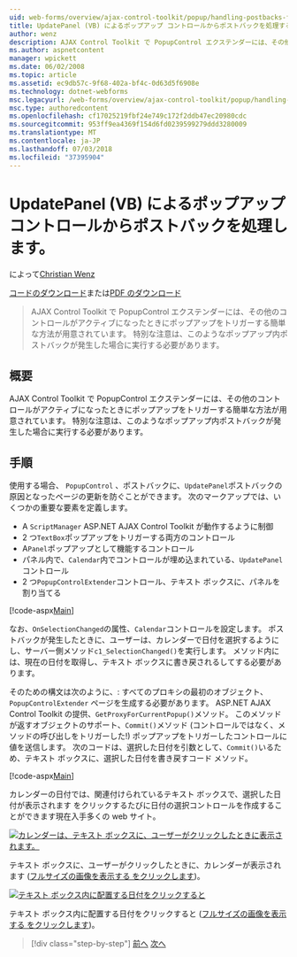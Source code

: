 ```yaml
---
uid: web-forms/overview/ajax-control-toolkit/popup/handling-postbacks-from-a-popup-control-with-an-updatepanel-vb
title: UpdatePanel (VB) によるポップアップ コントロールからポストバックを処理する |Microsoft Docs
author: wenz
description: AJAX Control Toolkit で PopupControl エクステンダーには、その他のコントロールがアクティブになったときにポップアップをトリガーする簡単な方法が用意されています。 特別な注意は、する必要があります.
ms.author: aspnetcontent
manager: wpickett
ms.date: 06/02/2008
ms.topic: article
ms.assetid: ec9db57c-9f68-402a-bf4c-0d63d5f6908e
ms.technology: dotnet-webforms
msc.legacyurl: /web-forms/overview/ajax-control-toolkit/popup/handling-postbacks-from-a-popup-control-with-an-updatepanel-vb
msc.type: authoredcontent
ms.openlocfilehash: cf17025219fbf24e749c172f2ddb47ec20980cdc
ms.sourcegitcommit: 953ff9ea4369f154d6fd0239599279ddd3280009
ms.translationtype: MT
ms.contentlocale: ja-JP
ms.lasthandoff: 07/03/2018
ms.locfileid: "37395904"
---
```

<a name="handling-postbacks-from-a-popup-control-with-an-updatepanel-vb"></a>UpdatePanel (VB) によるポップアップ コントロールからポストバックを処理します。
====================
によって[Christian Wenz](https://github.com/wenz)

[コードのダウンロード](http://download.microsoft.com/download/9/3/f/93f8daea-bebd-4821-833b-95205389c7d0/PopupControl2.vb.zip)または[PDF のダウンロード](http://download.microsoft.com/download/2/d/c/2dc10e34-6983-41d4-9c08-f78f5387d32b/popupcontrol2VB.pdf)

> AJAX Control Toolkit で PopupControl エクステンダーには、その他のコントロールがアクティブになったときにポップアップをトリガーする簡単な方法が用意されています。 特別な注意は、このようなポップアップ内ポストバックが発生した場合に実行する必要があります。


## <a name="overview"></a>概要

AJAX Control Toolkit で PopupControl エクステンダーには、その他のコントロールがアクティブになったときにポップアップをトリガーする簡単な方法が用意されています。 特別な注意は、このようなポップアップ内ポストバックが発生した場合に実行する必要があります。

## <a name="steps"></a>手順

使用する場合、 `PopupControl` 、ポストバックに、`UpdatePanel`ポストバックの原因となったページの更新を防ぐことができます。 次のマークアップでは、いくつかの重要な要素を定義します。

- A `ScriptManager` ASP.NET AJAX Control Toolkit が動作するように制御
- 2 つ`TextBox`ポップアップをトリガーする両方のコントロール
- A`Panel`ポップアップとして機能するコントロール
- パネル内で、`Calendar`内でコントロールが埋め込まれている、`UpdatePanel`コントロール
- 2 つ`PopupControlExtender`コントロール、テキスト ボックスに、パネルを割り当てる

[!code-aspx[Main](handling-postbacks-from-a-popup-control-with-an-updatepanel-vb/samples/sample1.aspx)]

なお、`OnSelectionChanged`の属性、`Calendar`コントロールを設定します。 ポストバックが発生したときに、ユーザーは、カレンダーで日付を選択するようにし、サーバー側メソッド`c1_SelectionChanged()`を実行します。 メソッド内には、現在の日付を取得し、テキスト ボックスに書き戻されるしてする必要があります。

そのための構文は次のように、: すべてのプロキシの最初のオブジェクト、 `PopupControlExtender`  ページを生成する必要があります。 ASP.NET AJAX Control Toolkit の提供、`GetProxyForCurrentPopup()`メソッド。 このメソッドが返すオブジェクトのサポート、`Commit()`メソッド (コントロールではなく、メソッドの呼び出しをトリガーした!) ポップアップをトリガーしたコントロールに値を送信します。 次のコードは、選択した日付を引数として、`Commit()`いるため、テキスト ボックスに、選択した日付を書き戻すコード メソッド。

[!code-aspx[Main](handling-postbacks-from-a-popup-control-with-an-updatepanel-vb/samples/sample2.aspx)]

カレンダーの日付では、関連付けられているテキスト ボックスで、選択した日付が表示されます をクリックするたびに日付の選択コントロールを作成することができます現在入手多くの web サイト。


[![カレンダーは、テキスト ボックスに、ユーザーがクリックしたときに表示されます。](handling-postbacks-from-a-popup-control-with-an-updatepanel-vb/_static/image2.png)](handling-postbacks-from-a-popup-control-with-an-updatepanel-vb/_static/image1.png)

テキスト ボックスに、ユーザーがクリックしたときに、カレンダーが表示されます ([フルサイズの画像を表示する をクリックします](handling-postbacks-from-a-popup-control-with-an-updatepanel-vb/_static/image3.png))。


[![テキスト ボックス内に配置する日付をクリックすると](handling-postbacks-from-a-popup-control-with-an-updatepanel-vb/_static/image5.png)](handling-postbacks-from-a-popup-control-with-an-updatepanel-vb/_static/image4.png)

テキスト ボックス内に配置する日付をクリックすると ([フルサイズの画像を表示する をクリックします](handling-postbacks-from-a-popup-control-with-an-updatepanel-vb/_static/image6.png))。

> [!div class="step-by-step"]
> [前へ](using-multiple-popup-controls-vb.md)
> [次へ](handling-postbacks-from-a-popup-control-without-an-updatepanel-vb.md)
